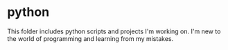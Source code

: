 # python
This folder includes python scripts and projects I'm working on.
I'm new to  the world of programming and learning from my mistakes. 
